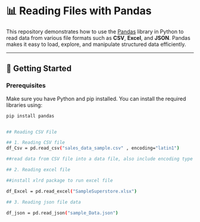 # 📊 Reading Files with Pandas

This repository demonstrates how to use the [Pandas](https://pandas.pydata.org/) library in Python to read data from various file formats such 
as **CSV**, **Excel**, and **JSON**. Pandas makes it easy to load, explore, and manipulate structured data efficiently.

---

## 🚀 Getting Started

### Prerequisites

Make sure you have Python and pip installed. You can install the required libraries using:

```bash
pip install pandas 


## Reading CSV File

## 1. Reading CSV file
df_Csv = pd.read_csv("sales_data_sample.csv" , encoding="latin1")

##read data from CSV file into a data file, also include encoding type

## 2. Reading excel file

##install xlrd package to run excel file

df_Excel = pd.read_excel("SampleSuperstore.xlsx")

## 3. Reading json file data

df_json = pd.read_json("sample_Data.json")













